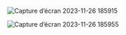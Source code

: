 ![Capture d’écran 2023-11-26 185915](https://github.com/Meriem-Boussoufa/expense_tracker_app/assets/93092761/2b5b78fb-9788-4308-acac-c40bce1963b9)

![Capture d’écran 2023-11-26 185955](https://github.com/Meriem-Boussoufa/expense_tracker_app/assets/93092761/13ae6f7e-6e83-4365-bb9e-1065f6fb6db9)
